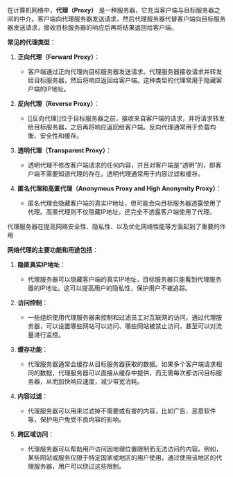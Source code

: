 在计算机网络中，**代理（Proxy）** 是一种服务器，它充当客户端与目标服务器之间的中介。客户端向代理服务器发送请求，然后代理服务器代替客户端向目标服务器发送请求，接收目标服务器的响应后再将结果返回给客户端。

**常见的代理类型**：

1. **正向代理（Forward Proxy）**：

    - 客户端通过正向代理向目标服务器发送请求。代理服务器接收请求并转发给目标服务器，然后将响应返回给客户端。这种类型的代理常用于隐藏客户端的IP地址。

2. **反向代理（Reverse Proxy）**：

    - [[反向代理]]位于目标服务器之前，接收来自客户端的请求，并将请求转发给目标服务器，之后再将响应返回给客户端。反向代理通常用于负载均衡、安全性和缓存。

3. **透明代理（Transparent Proxy）**：

    - 透明代理不修改客户端请求的任何内容，并且对客户端是“透明”的，即客户端不需要知道代理的存在。透明代理通常用于内容过滤和缓存。

4. **匿名代理和高匿代理（Anonymous Proxy and High Anonymity Proxy）**：

    - 匿名代理会隐藏客户端的真实IP地址，但可能会向目标服务器透露使用了代理。高匿代理则不仅隐藏IP地址，还完全不透露客户端使用了代理。

代理服务器在提高网络安全性、隐私性、以及优化网络性能等方面起到了重要的作用

**网络代理的主要功能和用途包括**：

1. **隐匿真实IP地址**：

    - 代理服务器可以隐藏客户端的真实IP地址，目标服务器只能看到代理服务器的IP地址。这可以提高用户的隐私性，保护用户不被追踪。

2. **访问控制**：

    - 一些组织使用代理服务器来控制和过滤员工对互联网的访问。通过代理服务器，可以设置哪些网站可以访问、哪些网站被禁止访问，甚至可以对流量进行监控。

3. **缓存功能**：

    - 代理服务器通常会缓存从目标服务器获取的数据。如果多个客户端请求相同的数据，代理服务器可以直接从缓存中提供，而无需每次都访问目标服务器，从而加快响应速度，减少带宽消耗。

4. **内容过滤**：

    - 代理服务器可以用来过滤掉不需要或有害的内容，比如广告、恶意软件等，保护用户免受不良内容的影响。

5. **跨区域访问**：

    - 代理服务器可以帮助用户访问因地理位置限制而无法访问的内容。例如，某些网站或服务仅限于特定国家或地区的用户使用，通过使用该地区的代理服务器，用户可以绕过这些限制。
